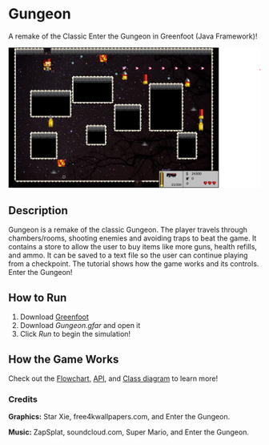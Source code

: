 # Gungeon
A remake of the Classic Enter the Gungeon in Greenfoot (Java Framework)! 

![Gungeon Screen](Gungeon/images/Pic.png "Gungeon Screen")

## Description
Gungeon is a remake of the classic Gungeon. The player travels through chambers/rooms, shooting enemies and avoiding traps to beat the game. It contains a store to allow the user to buy items like more guns, health refills, and ammo. It can be saved to a text file so the user can continue playing from a checkpoint. The tutorial shows how the game works and its controls. Enter the Gungeon!


## How to Run
1. Download [Greenfoot](https://www.greenfoot.org/download)
2. Download *Gungeon.gfar* and open it
3. Click *Run* to begin the simulation! 

## How the Game Works
Check out the [Flowchart](Flowchart.pdf), [API](API.pdf), and [Class diagram](ClassDiagram.pdf) to learn more!


### Credits
**Graphics:** Star Xie, free4kwallpapers.com, and Enter the Gungeon.

**Music:** ZapSplat, soundcloud.com, Super Mario, and Enter the Gungeon.